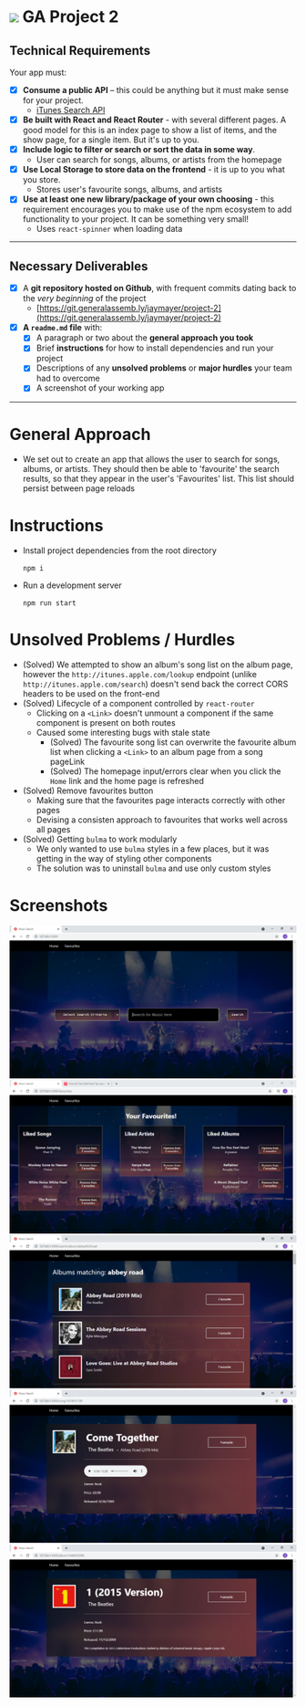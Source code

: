 # ![](https://ga-dash.s3.amazonaws.com/production/assets/logo-9f88ae6c9c3871690e33280fcf557f33.png) GA Project 2

## Technical Requirements

Your app must:

- [x] **Consume a public API** – this could be anything but it must make sense for your project.
  - [iTunes Search API](https://developer.apple.com/library/archive/documentation/AudioVideo/Conceptual/iTuneSearchAPI/index.html)
- [x] **Be built with React and React Router** - with several different pages. A good model for this is an index page to show a list of items, and the show page, for a single item. But it's up to you.
- [x] **Include logic to filter or search or sort the data in some way**.
  - User can search for songs, albums, or artists from the homepage
- [x] **Use Local Storage to store data on the frontend** - it is up to you what you store.
  - Stores user's favourite songs, albums, and artists
- [x] **Use at least one new library/package of your own choosing** - this requirement encourages you to make use of the npm ecosystem to add functionality to your project. It can be something very small!
  - Uses `react-spinner` when loading data

---

## Necessary Deliverables

- [x] A **git repository hosted on Github**, with frequent commits dating back to the _very beginning_ of the project
  - [https://git.generalassemb.ly/jaymayer/project-2](https://git.generalassemb.ly/jaymayer/project-2)
- [x] **A `readme.md` file** with:
  - [x] A paragraph or two about the **general approach you took**
  - [x] Brief **instructions** for how to install dependencies and run your project
  - [x] Descriptions of any **unsolved problems** or **major hurdles** your team had to overcome
  - [x] A screenshot of your working app

---

# General Approach

- We set out to create an app that allows the user to search for songs, albums, or artists. They should then be able to 'favourite' the search results, so that they appear in the user's 'Favourites' list. This list should persist between page reloads

# Instructions

- Install project dependencies from the root directory

  ```
  npm i
  ```

- Run a development server
  ```
  npm run start
  ```

# Unsolved Problems / Hurdles

- (Solved) We attempted to show an album's song list on the album page, however the `http://itunes.apple.com/lookup` endpoint (unlike `http://itunes.apple.com/search`) doesn't send back the correct CORS headers to be used on the front-end
- (Solved) Lifecycle of a component controlled by `react-router`
  - Clicking on a `<Link>` doesn't unmount a component if the same component is present on both routes
  - Caused some interesting bugs with stale state
    - (Solved) The favourite song list can overwrite the favourite album list when clicking a `<Link>` to an album page from a song pageLink
    - (Solved) The homepage input/errors clear when you click the `Home` link and the home page is refreshed
- (Solved) Remove favourites button
  - Making sure that the favourites page interacts correctly with other pages
  - Devising a consisten approach to favourites that works well across all pages
- (Solved) Getting `bulma` to work modularly
  - We only wanted to use `bulma` styles in a few places, but it was getting in the way of styling other components
  - The solution was to uninstall `bulma` and use only custom styles

# Screenshots

![Home page](readme-media/homepage.png)
![Favourites page](readme-media/favourites.png)
![Search results](readme-media/search-results.png)
![Song page](readme-media/song-page.png)
![Album page](readme-media/album-page.png)
